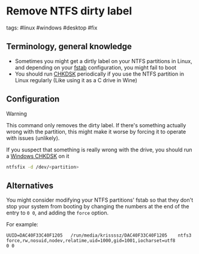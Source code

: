 # Remove NTFS dirty label

tags: #linux #windows  #desktop #fix


Terminology, general knowledge
---
- Sometimes you might get a dirtly label on your NTFS partitions in Linux, and depending on your [fstab](../-%20Configurations/Auto%20mount%20with%20fstab.md) configuration, you might fail to boot
- You should run [CHKDSK](../../Windows/CHKDSK.md) periodically if you use the NTFS partition in Linux regularly (Like using it as a C drive in Wine)

Configuration
---
> [!WARNING]  
> This command only removes the dirty label. If there's something actually wrong with the partition, this might make it worse by forcing it to operate with issues (unlikely). 
> 
> If you suspect that something is really wrong with the drive, you should run a [Windows CHKDSK](../../Windows/CHKDSK.md) on it

```bash
ntfsfix -d /dev/<partition>
```

Alternatives
---
You might consider modifying your NTFS partitions' fstab so that they don't stop your system from booting by changing the numbers at the end of the entry to `0 0`, and adding the `force` option.

For example:
```fstab
UUID=DAC40F33C40F1205   /run/media/krissssz/DAC40F33C40F1205    ntfs3           force,rw,nosuid,nodev,relatime,uid=1000,gid=1001,iocharset=utf8       0 0
```

